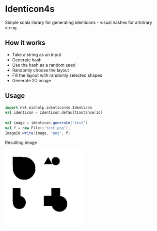 # Identicon4s

Simple scala library for generating identicons - visual hashes for arbitrary string.

## How it works

- Take a string as an input
- Generate hash
- Use the hash as a random seed
- Randomly choose the layout
- Fill the layout with randomly selected shapes
- Generate 2D image

## Usage

```scala
import net.michalp.identicon4s.Identicon
val identicon = Identicon.defaultInstance[Id]

val image = identicon.generate("test")
val f = new File(s"test.png");
ImageIO.write(image, "png", f)
```

Resulting image

![test.png](./images/test.png)